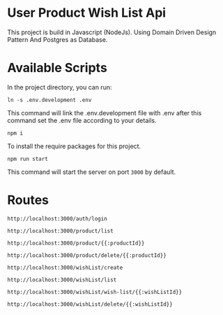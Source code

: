 # User Product Wish List Api
This project is build in Javascript (NodeJs). Using Domain Driven Design Pattern And Postgres as Database.

# Available Scripts
In the project directory, you can run:

```ln -s .env.development .env```

This command will link the .env.development file with .env after this command set the .env file according to your details.

```npm i```

To install the require packages for this project.

```npm run start```

This command will start the server on port `3000` by default.

# Routes

`http://localhost:3000/auth/login`

`http://localhost:3000/product/list`

`http://localhost:3000/product/{{:productId}}`

`http://localhost:3000/product/delete/{{:productId}}`

`http://localhost:3000/wishList/create`

`http://localhost:3000/wishList/list`

`http://localhost:3000/wishList/wish-list/{{:wishListId}}`

`http://localhost:3000/wishList/delete/{{:wishListId}}`

